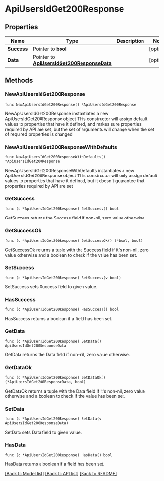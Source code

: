 # ApiUsersIdGet200Response

## Properties

Name | Type | Description | Notes
------------ | ------------- | ------------- | -------------
**Success** | Pointer to **bool** |  | [optional] 
**Data** | Pointer to [**ApiUsersIdGet200ResponseData**](ApiUsersIdGet200ResponseData.md) |  | [optional] 

## Methods

### NewApiUsersIdGet200Response

`func NewApiUsersIdGet200Response() *ApiUsersIdGet200Response`

NewApiUsersIdGet200Response instantiates a new ApiUsersIdGet200Response object
This constructor will assign default values to properties that have it defined,
and makes sure properties required by API are set, but the set of arguments
will change when the set of required properties is changed

### NewApiUsersIdGet200ResponseWithDefaults

`func NewApiUsersIdGet200ResponseWithDefaults() *ApiUsersIdGet200Response`

NewApiUsersIdGet200ResponseWithDefaults instantiates a new ApiUsersIdGet200Response object
This constructor will only assign default values to properties that have it defined,
but it doesn't guarantee that properties required by API are set

### GetSuccess

`func (o *ApiUsersIdGet200Response) GetSuccess() bool`

GetSuccess returns the Success field if non-nil, zero value otherwise.

### GetSuccessOk

`func (o *ApiUsersIdGet200Response) GetSuccessOk() (*bool, bool)`

GetSuccessOk returns a tuple with the Success field if it's non-nil, zero value otherwise
and a boolean to check if the value has been set.

### SetSuccess

`func (o *ApiUsersIdGet200Response) SetSuccess(v bool)`

SetSuccess sets Success field to given value.

### HasSuccess

`func (o *ApiUsersIdGet200Response) HasSuccess() bool`

HasSuccess returns a boolean if a field has been set.

### GetData

`func (o *ApiUsersIdGet200Response) GetData() ApiUsersIdGet200ResponseData`

GetData returns the Data field if non-nil, zero value otherwise.

### GetDataOk

`func (o *ApiUsersIdGet200Response) GetDataOk() (*ApiUsersIdGet200ResponseData, bool)`

GetDataOk returns a tuple with the Data field if it's non-nil, zero value otherwise
and a boolean to check if the value has been set.

### SetData

`func (o *ApiUsersIdGet200Response) SetData(v ApiUsersIdGet200ResponseData)`

SetData sets Data field to given value.

### HasData

`func (o *ApiUsersIdGet200Response) HasData() bool`

HasData returns a boolean if a field has been set.


[[Back to Model list]](../README.md#documentation-for-models) [[Back to API list]](../README.md#documentation-for-api-endpoints) [[Back to README]](../README.md)


